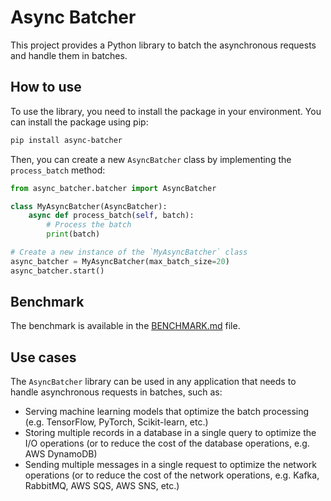 # Async Batcher

This project provides a Python library to batch the asynchronous requests and handle them in batches.

## How to use

To use the library, you need to install the package in your environment. You can install the package using pip:

```bash
pip install async-batcher
```

Then, you can create a new `AsyncBatcher` class by implementing the `process_batch` method:

```python
from async_batcher.batcher import AsyncBatcher

class MyAsyncBatcher(AsyncBatcher):
    async def process_batch(self, batch):
        # Process the batch
        print(batch)

# Create a new instance of the `MyAsyncBatcher` class
async_batcher = MyAsyncBatcher(max_batch_size=20)
async_batcher.start()
```

## Benchmark

The benchmark is available in the [BENCHMARK.md](https://github.com/hussein-awala/async-batcher/blob/main/BENCHMARK.md)
file.

## Use cases

The `AsyncBatcher` library can be used in any application that needs to handle asynchronous requests in batches,
such as:
- Serving machine learning models that optimize the batch processing (e.g. TensorFlow, PyTorch, Scikit-learn, etc.)
- Storing multiple records in a database in a single query to optimize the I/O operations (or to reduce the cost of the
  database operations, e.g. AWS DynamoDB)
- Sending multiple messages in a single request to optimize the network operations (or to reduce the cost of the network
  operations, e.g. Kafka, RabbitMQ, AWS SQS, AWS SNS, etc.)

